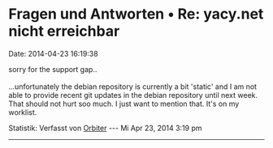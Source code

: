 Fragen und Antworten • Re: yacy.net nicht erreichbar
====================================================

Date: 2014-04-23 16:19:38

sorry for the support gap..\
\
\...unfortunately the debian repository is currently a bit \'static\'
and I am not able to provide recent git updates in the debian repository
until next week. That should not hurt soo much. I just want to mention
that. It\'s on my worklist.

Statistik: Verfasst von
[Orbiter](http://forum.yacy-websuche.de/memberlist.php?mode=viewprofile&u=2)
--- Mi Apr 23, 2014 3:19 pm

------------------------------------------------------------------------
